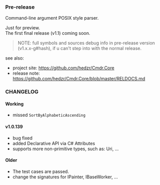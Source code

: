 ### Pre-release

Command-line argument POSIX style parser.

Just for preview.  
The first final release (v1.1) coming soon.


> NOTE: full symbols and sources debug info in pre-release version (v1.x.x-g#hash), if u can't step into with the normal release. 


see also:
 - project site: https://github.com/hedzr/Cmdr.Core
 - release note: https://github.com/hedzr/Cmdr.Core/blob/master/RELDOCS.md

### CHANGELOG

#### Working

- missed `SortByAlphabeticAscending`



#### v1.0.139

- bug fixed
- added Declarative API via C# Attributes
- supports more non-primitive types, such as: Uri, ...



#### Older

- The test cases are passed.
- change the signatures for IPainter, IBaseWorker, ...













